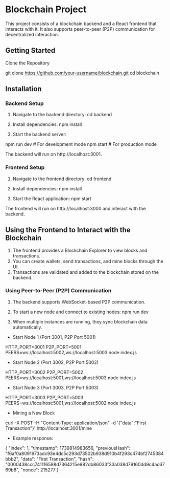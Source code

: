 # Blockchain Project
This project consists of a blockchain backend and a React frontend that interacts with it. It also supports peer-to-peer (P2P) communication for decentralized interaction.

## Getting Started
Clone the Repository

git clone https://github.com/your-username/blockchain.git
cd blockchain

## Installation

### Backend Setup

1. Navigate to the backend directory:
cd backend

2. Install dependencies:
npm install

3. Start the backend server:

npm run dev  # For development mode
npm start    # For production mode

The backend will run on http://localhost:3001.

### Frontend Setup

1. Navigate to the frontend directory:
cd frontend

2. Install dependencies:
npm install

3. Start the React application:
npm start

The frontend will run on http://localhost:3000 and interact with the backend.

## Using the Frontend to Interact with the Blockchain

1. The frontend provides a Blockchain Explorer to view blocks and transactions.
2. You can create wallets, send transactions, and mine blocks through the UI.
3. Transactions are validated and added to the blockchain stored on the backend.

### Using Peer-to-Peer (P2P) Communication

1. The backend supports WebSocket-based P2P communication.

2. To start a new node and connect to existing nodes:
npm run dev

3. When multiple instances are running, they sync blockchain data automatically.

- Start Node 1 (Port 3001, P2P Port 5001)

HTTP_PORT=3001 P2P_PORT=5001 PEERS=ws://localhost:5002,ws://localhost:5003 node index.js

- Start Node 2 (Port 3002, P2P Port 5002)

HTTP_PORT=3002 P2P_PORT=5002 PEERS=ws://localhost:5001,ws://localhost:5003 node index.js

- Start Node 3 (Port 3003, P2P Port 5003)

HTTP_PORT=3003 P2P_PORT=5003 PEERS=ws://localhost:5001,ws://localhost:5002 node index.js

- Mining a New Block

curl -X POST -H "Content-Type: application/json" -d '{"data":"First Transaction"}' http://localhost:3001/mine

- Example response:

{
  "index": 1,
  "timestamp": 1739814983656,
  "previousHash": "f6af0a8091973adc93e4dc5c293d73502b938d910b4f293c474bf2745384bbb2",
  "data": "First Transaction",
  "hash": "0000438ccc741116588d7364215e982db86033f33a038d79160dd9c4ac6769b8",
  "nonce": 215277
}
